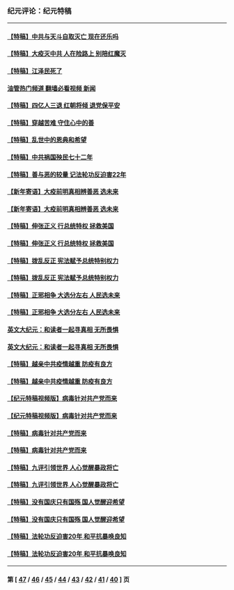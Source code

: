 ### 纪元评论：纪元特稿
---
#### [【特稿】中共与天斗自取灭亡 现在还乐吗](../../pages/nsc424/n13897482.md?03180330) 
#### [【特稿】大疫灭中共 人在险路上 别陪红魔灭](../../pages/nsc424/n13890697.md?03180330) 
#### [【特稿】江泽民死了](../../pages/nsc424/n13876300.md?03180330) 
#### [油管热门频道 翻墙必看视频 新闻](ok?03180330)
#### [【特稿】四亿人三退 红朝将倾 退党保平安](../../pages/nsc424/n13794378.md?03180330) 
#### [【特稿】穿越苦难 守住心中的善](../../pages/nsc424/n13784979.md?03180330) 
#### [【特稿】乱世中的恩典和希望](../../pages/nsc424/n13734687.md?03180330) 
#### [【特稿】中共祸国殃民七十二年](../../pages/nsc424/n13272607.md?03180330) 
#### [【特稿】善与恶的较量 记法轮功反迫害22年](../../pages/nsc424/n13086597.md?03180330) 
#### [【新年寄语】大疫前明真相辨善恶 选未来](../../pages/nsc424/n12660855.md?03180330) 
#### [【新年寄语】大疫前明真相辨善恶 选未来](../../pages/nsc424/n12660855.md?03180330) 
#### [【特稿】伸张正义 行总统特权 拯救美国](../../pages/nsc424/n12616806.md?03180330) 
#### [【特稿】伸张正义 行总统特权 拯救美国](../../pages/nsc424/n12616806.md?03180330) 
#### [【特稿】拨乱反正 宪法赋予总统特别权力](../../pages/nsc424/n12598306.md?03180330) 
#### [【特稿】拨乱反正 宪法赋予总统特别权力](../../pages/nsc424/n12598306.md?03180330) 
#### [【特稿】正邪相争 大选分左右 人民选未来](../../pages/nsc424/n12545208.md?03180330) 
#### [【特稿】正邪相争 大选分左右 人民选未来](../../pages/nsc424/n12545208.md?03180330) 
#### [英文大纪元：和读者一起寻真相 无所畏惧](../../pages/nsc424/n12542027.md?03180330) 
#### [英文大纪元：和读者一起寻真相 无所畏惧](../../pages/nsc424/n12542027.md?03180330) 
#### [【特稿】越亲中共疫情越重 防疫有良方](../../pages/nsc424/n12042989.md?03180330) 
#### [【特稿】越亲中共疫情越重 防疫有良方](../../pages/nsc424/n12042989.md?03180330) 
#### [【纪元特稿视频版】病毒针对共产党而来](../../pages/nsc424/n11977328.md?03180330) 
#### [【纪元特稿视频版】病毒针对共产党而来](../../pages/nsc424/n11977328.md?03180330) 
#### [【特稿】病毒针对共产党而来](../../pages/nsc424/n11928818.md?03180330) 
#### [【特稿】病毒针对共产党而来](../../pages/nsc424/n11928818.md?03180330) 
#### [【特稿】九评引领世界 人心觉醒暴政将亡](../../pages/nsc424/n11660496.md?03180330) 
#### [【特稿】九评引领世界 人心觉醒暴政将亡](../../pages/nsc424/n11660496.md?03180330) 
#### [【特稿】没有国庆只有国殇 国人觉醒迎希望](../../pages/nsc424/n11549354.md?03180330) 
#### [【特稿】没有国庆只有国殇 国人觉醒迎希望](../../pages/nsc424/n11549354.md?03180330) 
#### [【特稿】法轮功反迫害20年 和平抗暴唤良知](../../pages/nsc424/n11389135.md?03180330) 
#### [【特稿】法轮功反迫害20年 和平抗暴唤良知](../../pages/nsc424/n11389135.md?03180330) 

---
#### 第 [ [47](./47.md?03180330) / [46](./46.md?03180330) / [45](./45.md?03180330) / [44](./44.md?03180330) / [43](./43.md?03180330) / [42](./42.md?03180330) / [41](./41.md?03180330) / [40](./40.md?03180330) ] 页
